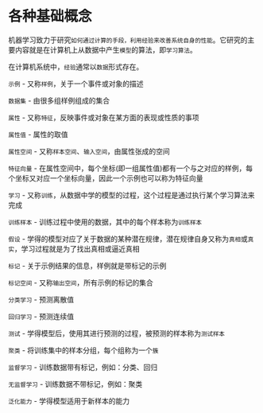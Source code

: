 
# 各种基础概念

机器学习致力于研究`如何通过计算的手段，利用经验来改善系统自身的性能`。它研究的主要内容就是在计算机上从数据中产生`模型`的算法，即`学习算法`。

在计算机系统中，`经验`通常以`数据`形式存在。

`示例` - 又称`样例`，关于一个事件或对象的描述  

`数据集` - 由很多组样例组成的集合  

`属性` - 又称`特征`，反映事件或对象在某方面的表现或性质的事项  

`属性值` - 属性的取值  

`属性空间` - 又称`样本空间`、`输入空间`，由属性张成的空间  

`特征向量` - 在属性空间中，每个坐标(即一组属性值)都有一个与之对应的样例，每个坐标又对应一个坐标向量，因此一个示例也可以称为特征向量

`学习` - 又称`训练`，从数据中学的模型的过程，这个过程是通过执行某个学习算法来完成

`训练样本` - 训练过程中使用的数据，其中的每个样本称为`训练样本`

`假设` - 学得的模型对应了关于数据的某种潜在规律，潜在规律自身又称为`真相`或`真实`，学习过程就是为了找出真相或逼近真相

`标记` - 关于示例结果的信息，样例就是带标记的示例

`标记空间` - 又称`输出空间`，所有示例的标记的集合

`分类学习` - 预测离散值

`回归学习` - 预测连续值

`测试` - 学得模型后，使用其进行预测的过程，被预测的样本称为`测试样本`

`聚类` - 将训练集中的样本分组，每个组称为一个`簇`

`监督学习` - 训练数据带有标记，例如：分类、回归

`无监督学习` - 训练数据不带标记，例如：聚类

`泛化能力` - 学得模型适用于新样本的能力